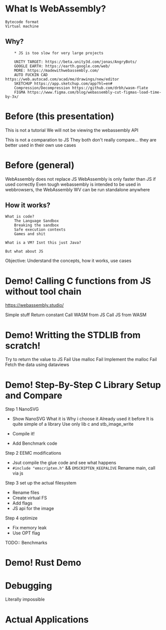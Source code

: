 # What Is WebAssembly?
    Bytecode format
    Virtual machine


## Why?
        * JS is too slow for very large projects

        UNITY TARGET: https://beta.unity3d.com/jonas/AngryBots/
        GOOGLE EARTH: https://earth.google.com/web/
        MORE: https://madewithwebassembly.com/
        AUTO FUCKIN CAD https://web.autocad.com/acad/me/drawings/new/editor
        SKETCHUP https://app.sketchup.com/app?hl=en#
        Compression/Decompression https://github.com/drbh/wasm-flate
        FIGMA https://www.figma.com/blog/webassembly-cut-figmas-load-time-by-3x/

# Before (this presentation)
This is not a tutorial
We will not be viewing the webassembly API

This is not a comparation to JS
They both don't really compare... they are better used in their own use cases

# Before (general)
WebAssembly does not replace JS
WebAssembly is only faster than JS if used correctly
Even tough webassembly is intended to be used in webbrowsers, the WebAssembly WV can be run standalone anywhere
 

## How it works?
    What is code?
        The Language Sandbox
        Breaking the sandbox
        Safe execution contexts
        Games and shit

    What is a VM? Isnt this just Java?

    But what about JS








Objective:
Understand the concepts, how it works, use cases


# Demo! Calling C functions from JS without tool chain
https://webassembly.studio/

Simple stuff
Return constant
Call WASM from JS
Call JS from WASM

# Demo! Writting the STDLIB from scratch!
Try to return the value to JS
Fail
Use malloc 
Fail
Implement the malloc
Fail
Fetch the data using dataviews

# Demo! Step-By-Step C Library Setup and Compare

Step 1 NanoSVG
 * Show NanoSVG
    What it is
    Why i choose it
        Already used it before
        It is quite simple of a library
        Use only lib c and stb_image_write

 * Compile it!
 * Add Benchmark code

Step 2 EEMC modifications
 * Jsut compile the glue code and see what happens
 * `#include "emscripten.h"` && `EMSCRIPTEN_KEEPALIVE` Rename main, call via js

Step 3 set up the actual filesystem
 * Rename files
 * Create virtual FS
 * Add flags
 * JS api for the image

Step 4 optimize
 * Fix memory leak
 * Use OPT flag

TODO:: Benchmarks

# Demo! Rust Demo

# Debugging
Literally impossible

# Actual Applications
